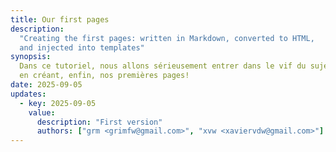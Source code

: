```yaml
---
title: Our first pages
description: 
  "Creating the first pages: written in Markdown, converted to HTML, 
  and injected into templates"
synopsis: 
  Dans ce tutoriel, nous allons sérieusement entrer dans le vif du sujet
  en créant, enfin, nos premières pages!
date: 2025-09-05
updates:
  - key: 2025-09-05
    value:
      description: "First version"
      authors: ["grm <grimfw@gmail.com>", "xvw <xaviervdw@gmail.com>"]
---
```

